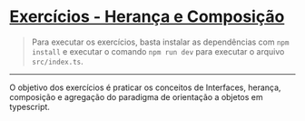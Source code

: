 # [Exercícios - Herança e Composição](./src/index.ts)

> Para executar os exercícios, basta instalar as dependências com `npm install` e executar o comando `npm run dev` para executar o arquivo `src/index.ts`.

---

O objetivo dos exercícios é praticar os conceitos de Interfaces, herança, composição e agregação do paradigma de orientação a objetos em typescript.
